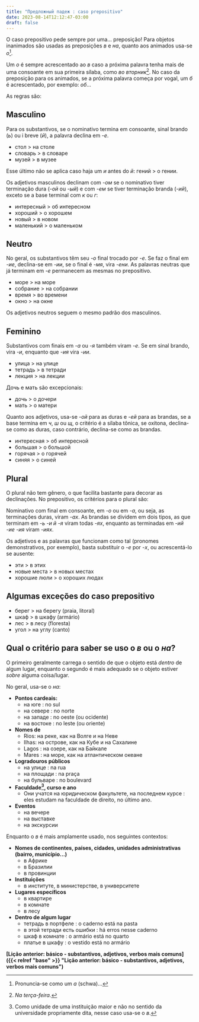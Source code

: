 ```yaml
---
title: "Предложный падеж : caso prepositivo"
date: 2023-08-14T12:12:47-03:00
draft: false
---
```


O caso prepositivo pede sempre por uma... preposição! Para objetos inanimados são usadas as preposições *в* e *на*, quanto aos animados usa-se *о*[^o].

Um *о* é sempre acrescentado ao *в* caso a próxima palavra tenha mais de uma consoante em sua primeira sílaba, como *во вторник*[^terça]. No caso da preposição para os animados, se a próxima palavra começa por vogal, um *б* é acrescentado, por exemplo: *об*...

As regras são:

## Masculino

Para os substantivos, se o nominativo termina em consoante, sinal brando (*ь*) ou i breve (*й*), a palavra declina em *-е*.

- стол > на столе
- словарь > в словаре
- музей > в музее

Esse último não se aplica caso haja um *и* antes do *й*: гений > о гении.

Os adjetivos masculinos declinam com *-ом* se o nominativo tiver terminação dura (*-ой* ou *-ый*) e com *-ем* se tiver terminação branda (*-ий*), exceto se a base terminal com *к* ou *г*:

- интересный > об интересном
- хороший > о хорошем
- новый > в новом
- маленький > о маленьком

## Neutro

No geral, os substantivos têm seu *-о* final trocado por *-е*. Se faz o final em *-ие*, declina-se em *-ии*, se o final é *-мя*, vira *-ени*. As palavras neutras que já terminam em *-е* permanecem as mesmas no prepositivo.

- море > на море
- собрание > на собрании
- время > во времени
- окно > на окне

Os adjetivos neutros seguem o mesmo padrão dos masculinos.

## Feminino

Substantivos com finais em *-а* ou *-я* também viram *-е*. Se em sinal brando, vira *-и*, enquanto que *-ия* vira *-ии*.

- улица > на улице
- тетрадь > в тетради
- лекция > на лекции

Дочь e мать são excepcionais:

- дочь > о дочери  
- мать > о матери

Quanto aos adjetivos, usa-se *-ой* para as duras e *-ей* para as brandas, se a base termina em *ч*, *ш* ou *щ*, o critério é a sílaba tônica, se oxítona, declina-se como as duras, caso contrário, declina-se como as brandas.

- интересная > об интересной
- большая > о большой
- горячая > о горячей
- синяя > о синей

## Plural

O plural não tem gênero, o que facilita bastante para decorar as declinações. No prepositivo, os critérios para o plural são:

Nominativo com final em consoante, em *-о* ou em *-а*, ou seja, as terminações duras, viram *-ах*. As brandas se dividem em dois tipos, as que terminam em *-ь* *-и* *й* *-я* viram todas *-ях*, enquanto as terminadas em *-ий* *-ие* *-ия* viram *-иях*.

Os adjetivos e as palavras que funcionam como tal (pronomes demonstrativos, por exemplo), basta substituir o *-е* por *-х*, ou acrescentá-lo se ausente:

- эти > в этих
- новые места > в новых местах
- хорошие люли > о хороших людах

## Algumas exceções do caso prepositivo

- берег > на берегу (praia, litoral)
- шкаф > в шкафу (armário)
- лес > в лесу (floresta)
- угол > на углу (canto)

## Qual o critério para saber se uso o *в* ou o *на*?

O primeiro geralmente carrega o sentido de que o objeto está *dentro* de algum lugar, enquanto o segundo é mais adequado se o objeto estiver *sobre* alguma coisa/lugar.

No geral, usa-se o *на*:

- **Pontos cardeais:**
  - на юге : no sul
  - на севере : no norte
  - на западе : no oeste (ou ocidente)
  - на востоке : no leste (ou oriente)
- **Nomes de**
  - Rios: на реке, как на Волге и на Неве
  - Ilhas: на острове, как на Кубе и на Сахалине
  - Lagos : на озере, как на Байкале
  - Mares : на море, как на атлантическом океане
- **Logradouros públicos**
  - на улице : na rua
  - на площади : na praça
  - на бульваре : no boulevard
- **Faculdade[^faculdade], curso e ano**
  - Они учатся на юридическом факультете, на последнем курсе : eles estudam na faculdade de direito, no último ano.
- **Eventos**
  - на вечере
  - на выставке
  - на экскурсии

Enquanto o *в* é mais amplamente usado, nos seguintes contextos:

- **Nomes de continentes, países, cidades, unidades administrativas (bairro, município...)**
  - в Африке
  - в Бразилии
  - в провинции
- **Instituições**
  - в институте, в министерстве, в университете
- **Lugares específicos**
  - в квартире
  - в комнате
  - в лесу
- **Dentro de algum lugar**
  - тетрадь в портфеле : o caderno está na pasta
  - в этой тетради есть ошибки : há erros nesse caderno
  - шкаф в комнате : o armário está no quarto
  - платье в шкафу : o vestido está no armário

**[Lição anterior: básico - substantivos, adjetivos, verbos mais comuns]({{< relref "base" >}} "Lição anterior: básico - substantivos, adjetivos, verbos mais comuns")**

<!-- [Próxima lição: ]({{< relref "" >}} "") -->

[^o]: Pronuncia-se como um *a* (schwa)...
[^terça]: *Na terça-feira.*
[^faculdade]: Como unidade de uma instituição maior e não no sentido da universidade propriamente dita, nesse caso usa-se o *в*.
